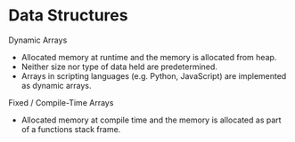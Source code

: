 # Data Structures

Dynamic Arrays
* Allocated memory at runtime and the memory is allocated from heap.
* Neither size nor type of data held are predetermined.
* Arrays in scripting languages (e.g. Python, JavaScript) are implemented as dynamic arrays.

Fixed / Compile-Time Arrays
* Allocated memory at compile time and the memory is allocated as part of a functions stack frame.